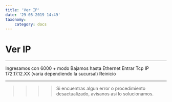 ```yaml
---
title: 'Ver IP'
date: '29-05-2019 14:49'
taxonomy:
    category: docs
---
```


# Ver IP
------------


Ingresamos con 6000 + modo
Bajamos hasta Ethernet
Entrar
Tcp IP 172.17.12.XX (varia dependiendo la sucursal)
Reinicio

------------

>>>> Si encuentras algun error o procedimiento desactualizado, avisanos asi lo solucionamos.